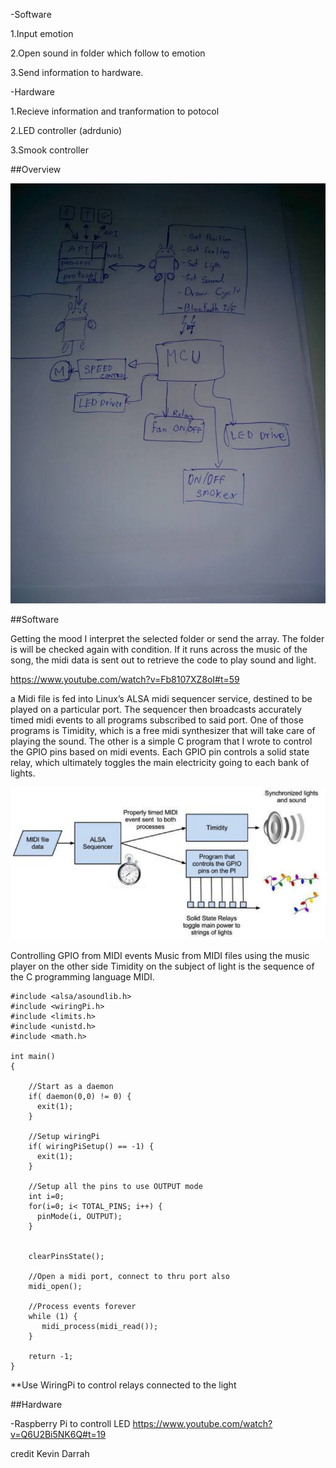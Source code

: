 
-Software

1.Input emotion

2.Open sound in folder which follow to emotion

3.Send information to hardware.

-Hardware

1.Recieve information and tranformation to potocol

2.LED controller (adrdunio)

3.Smook controller


##Overview

![Overview](/project_posts/10004018_10152295985161605_1255508204_n.jpg "Overview")


##Software

 Getting the mood I interpret the selected folder or send the array. The folder is  will be checked again  with condition. If it runs across the music of the song, the midi data is sent out to retrieve the code to play sound and light.
 
https://www.youtube.com/watch?v=Fb8107XZ8oI#t=59
 
 
 a Midi file is fed into Linux’s ALSA midi sequencer service, destined to be played on a particular port.  The sequencer then broadcasts accurately timed midi events to all programs subscribed to said port.  One of those programs is Timidity, which is a free midi synthesizer that will take care of playing the sound.  The other is a simple C program that I wrote to  control the GPIO pins based on midi events.  Each GPIO pin controls a solid state relay, which ultimately toggles the main electricity  going to each bank of  lights.

![Overview](/project_images/soft.png "Overview")

Controlling GPIO from MIDI events
Music from MIDI files using the music player on the other side Timidity on the subject of light is the sequence of the C programming language MIDI.

```
#include <alsa/asoundlib.h>
#include <wiringPi.h>
#include <limits.h>
#include <unistd.h>
#include <math.h>

int main()
{

    //Start as a daemon
    if( daemon(0,0) != 0) {
      exit(1);
    }
    
    //Setup wiringPi
    if( wiringPiSetup() == -1) {
      exit(1);
    }
   
    //Setup all the pins to use OUTPUT mode
    int i=0;
    for(i=0; i< TOTAL_PINS; i++) {
      pinMode(i, OUTPUT);
    }


    clearPinsState();

    //Open a midi port, connect to thru port also
    midi_open();

    //Process events forever
    while (1) {
       midi_process(midi_read());
    }

    return -1;
}
```
**Use WiringPi to control relays connected to the light



##Hardware

-Raspberry Pi to controll LED
https://www.youtube.com/watch?v=Q6U2Bi5NK6Q#t=19

credit Kevin Darrah
